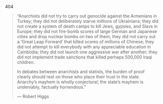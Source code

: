 <div class="header404">404</div>

> “Anarchists did not try to carry out genocide against the Armenians in Turkey; they did not deliberately starve millions of Ukrainians; they did not create a system of death camps to kill Jews, gypsies, and Slavs in Europe; they did not fire-bomb scores of large German and Japanese cities and drop nuclear bombs on two of them; they did not carry out a ‘Great Leap Forward’ that killed scores of millions of Chinese; they did not attempt to kill everybody with any appreciable education in Cambodia; they did not launch one aggressive war after another; they did not implement trade sanctions that killed perhaps 500,000 Iraqi children.
>
> In debates between anarchists and statists, the burden of proof clearly should rest on those who place their trust in the state. Anarchy’s mayhem is wholly conjectural; the state’s mayhem is undeniably, factually horrendous.”
>
> ― Robert Higgs
